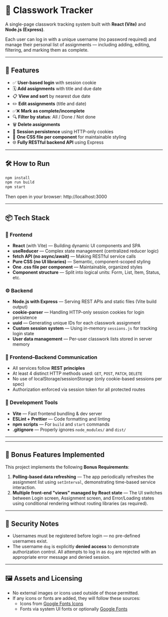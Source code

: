 # 📘 Classwork Tracker

A single-page classwork tracking system built with **React (Vite)** and **Node.js (Express)**.

Each user can log in with a unique username (no password required) and manage their personal list of assignments — including adding, editing, filtering, and marking them as complete.

---

## 🚀 Features

- ✅ **User-based login** with session cookie  
- 🗓️ **Add assignments** with title and due date  
- 📋 **View and sort** by nearest due date  
- ✏️ **Edit assignments** (title and date)  
- ✅❌ **Mark as complete/incomplete**  
- 🔍 **Filter by status**: All / Done / Not done  
- 🗑️ **Delete assignments**  
- 💾 **Session persistence** using HTTP-only cookies  
- 🎨 **One CSS file per component** for maintainable styling  
- 🌐 **Fully RESTful backend API** using Express  

---

## 🛠 How to Run

```bash
npm install
npm run build
npm start
```

Then open in your browser:
http://localhost:3000

---

## 📦 Tech Stack

### 🧠 Frontend

- **React** (with Vite) — Building dynamic UI components and SPA
- **useReducer** — Complex state management (centralized reducer logic)
- **fetch API (no async/await)** — Making RESTful service calls
- **Pure CSS (no UI libraries)** — Semantic, component-scoped styling
- **One .css file per component** — Maintainable, organized styles
- **Component structure** — Split into logical units: Form, List, Item, Status, etc.

### ⚙️ Backend

- **Node.js with Express** — Serving REST APIs and static files (Vite build output)
- **cookie-parser** — Handling HTTP-only session cookies for login persistence
- **uuid** — Generating unique IDs for each classwork assignment
- **Custom session system** — Using in-memory `sessions.js` for tracking login state
- **User data management** — Per-user classwork lists stored in server memory

### 🔗 Frontend–Backend Communication

- All services follow **REST principles**
- At least 4 distinct HTTP methods used: `GET`, `POST`, `PATCH`, `DELETE`
- No use of localStorage/sessionStorage (only cookie-based sessions per spec)
- Authorization enforced via session token for all protected routes

### 🧪 Development Tools

- **Vite** — Fast frontend bundling & dev server
- **ESLint + Prettier** — Code formatting and linting
- **npm scripts** — For `build` and `start` commands
- **.gitignore** — Properly ignores `node_modules/` and `dist/`

---
---

## 🌟 Bonus Features Implemented

This project implements the following **Bonus Requirements**:

1. **Polling-based data refreshing** — The app periodically refreshes the assignment list using `setInterval`, demonstrating time-based service interaction.
2. **Multiple front-end "views" managed by React state** — The UI switches between Login screen, Assignment screen, and Error/Loading states using conditional rendering without routing libraries (as required).

---

## 🔐 Security Notes

- Usernames must be registered before login — no pre-defined usernames exist.
- The username `dog` is explicitly **denied access** to demonstrate authorization control. All attempts to log in as `dog` are rejected with an appropriate error message and denied session.

---

## 🖼️ Assets and Licensing

- No external images or icons used outside of those permitted.
- If any icons or fonts are added, they will follow these sources:
  - Icons from [Google Fonts Icons](https://fonts.google.com/icons)
  - Fonts via system UI fonts or optionally [Google Fonts](https://fonts.google.com/)
